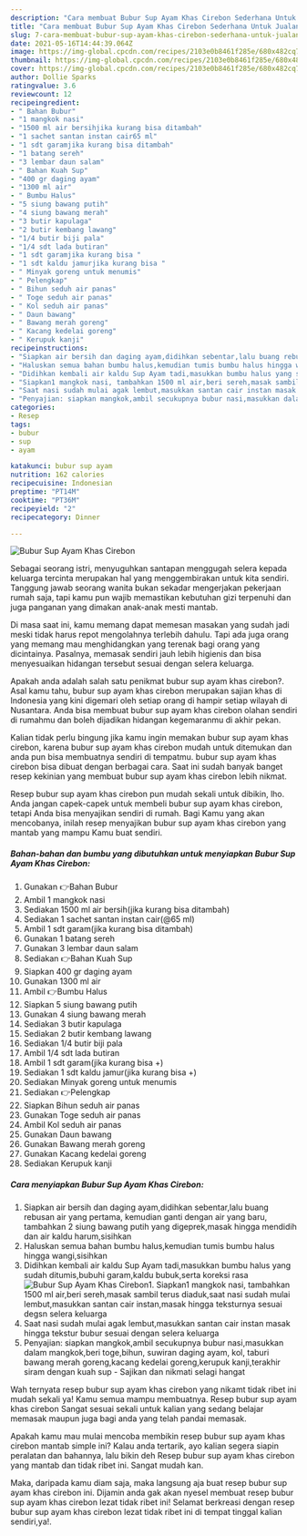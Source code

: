 ```yaml
---
description: "Cara membuat Bubur Sup Ayam Khas Cirebon Sederhana Untuk Jualan"
title: "Cara membuat Bubur Sup Ayam Khas Cirebon Sederhana Untuk Jualan"
slug: 7-cara-membuat-bubur-sup-ayam-khas-cirebon-sederhana-untuk-jualan
date: 2021-05-16T14:44:39.064Z
image: https://img-global.cpcdn.com/recipes/2103e0b8461f285e/680x482cq70/bubur-sup-ayam-khas-cirebon-foto-resep-utama.jpg
thumbnail: https://img-global.cpcdn.com/recipes/2103e0b8461f285e/680x482cq70/bubur-sup-ayam-khas-cirebon-foto-resep-utama.jpg
cover: https://img-global.cpcdn.com/recipes/2103e0b8461f285e/680x482cq70/bubur-sup-ayam-khas-cirebon-foto-resep-utama.jpg
author: Dollie Sparks
ratingvalue: 3.6
reviewcount: 12
recipeingredient:
- " Bahan Bubur"
- "1 mangkok nasi"
- "1500 ml air bersihjika kurang bisa ditambah"
- "1 sachet santan instan cair65 ml"
- "1 sdt garamjika kurang bisa ditambah"
- "1 batang sereh"
- "3 lembar daun salam"
- " Bahan Kuah Sup"
- "400 gr daging ayam"
- "1300 ml air"
- " Bumbu Halus"
- "5 siung bawang putih"
- "4 siung bawang merah"
- "3 butir kapulaga"
- "2 butir kembang lawang"
- "1/4 butir biji pala"
- "1/4 sdt lada butiran"
- "1 sdt garamjika kurang bisa "
- "1 sdt kaldu jamurjika kurang bisa "
- " Minyak goreng untuk menumis"
- " Pelengkap"
- " Bihun seduh air panas"
- " Toge seduh air panas"
- " Kol seduh air panas"
- " Daun bawang"
- " Bawang merah goreng"
- " Kacang kedelai goreng"
- " Kerupuk kanji"
recipeinstructions:
- "Siapkan air bersih dan daging ayam,didihkan sebentar,lalu buang rebusan air yang pertama, kemudian ganti dengan air yang baru, tambahkan 2 siung bawang putih yang digeprek,masak hingga mendidih dan air kaldu harum,sisihkan"
- "Haluskan semua bahan bumbu halus,kemudian tumis bumbu halus hingga wangi,sisihkan"
- "Didihkan kembali air kaldu Sup Ayam tadi,masukkan bumbu halus yang sudah ditumis,bubuhi garam,kaldu bubuk,serta koreksi rasa"
- "Siapkan1 mangkok nasi, tambahkan 1500 ml air,beri sereh,masak sambil terus diaduk,saat nasi sudah mulai lembut,masukkan santan cair instan,masak hingga teksturnya sesuai degsn selera keluarga"
- "Saat nasi sudah mulai agak lembut,masukkan santan cair instan masak hingga tekstur bubur sesuai dengan selera keluarga"
- "Penyajian: siapkan mangkok,ambil secukupnya bubur nasi,masukkan dalam mangkok,beri toge,bihun, suwiran daging ayam, kol, taburi bawang merah goreng,kacang kedelai goreng,kerupuk kanji,terakhir siram dengan kuah sup Sajikan dan nikmati selagi hangat"
categories:
- Resep
tags:
- bubur
- sup
- ayam

katakunci: bubur sup ayam 
nutrition: 162 calories
recipecuisine: Indonesian
preptime: "PT14M"
cooktime: "PT36M"
recipeyield: "2"
recipecategory: Dinner

---
```



![Bubur Sup Ayam Khas Cirebon](https://img-global.cpcdn.com/recipes/2103e0b8461f285e/680x482cq70/bubur-sup-ayam-khas-cirebon-foto-resep-utama.jpg)

Sebagai seorang istri, menyuguhkan santapan menggugah selera kepada keluarga tercinta merupakan hal yang menggembirakan untuk kita sendiri. Tanggung jawab seorang  wanita bukan sekadar mengerjakan pekerjaan rumah saja, tapi kamu pun wajib memastikan kebutuhan gizi terpenuhi dan juga panganan yang dimakan anak-anak mesti mantab.

Di masa  saat ini, kamu memang dapat memesan masakan yang sudah jadi meski tidak harus repot mengolahnya terlebih dahulu. Tapi ada juga orang yang memang mau menghidangkan yang terenak bagi orang yang dicintainya. Pasalnya, memasak sendiri jauh lebih higienis dan bisa menyesuaikan hidangan tersebut sesuai dengan selera keluarga. 



Apakah anda adalah salah satu penikmat bubur sup ayam khas cirebon?. Asal kamu tahu, bubur sup ayam khas cirebon merupakan sajian khas di Indonesia yang kini digemari oleh setiap orang di hampir setiap wilayah di Nusantara. Anda bisa membuat bubur sup ayam khas cirebon olahan sendiri di rumahmu dan boleh dijadikan hidangan kegemaranmu di akhir pekan.

Kalian tidak perlu bingung jika kamu ingin memakan bubur sup ayam khas cirebon, karena bubur sup ayam khas cirebon mudah untuk ditemukan dan anda pun bisa membuatnya sendiri di tempatmu. bubur sup ayam khas cirebon bisa dibuat dengan berbagai cara. Saat ini sudah banyak banget resep kekinian yang membuat bubur sup ayam khas cirebon lebih nikmat.

Resep bubur sup ayam khas cirebon pun mudah sekali untuk dibikin, lho. Anda jangan capek-capek untuk membeli bubur sup ayam khas cirebon, tetapi Anda bisa menyajikan sendiri di rumah. Bagi Kamu yang akan mencobanya, inilah resep menyajikan bubur sup ayam khas cirebon yang mantab yang mampu Kamu buat sendiri.

<!--inarticleads1-->

##### Bahan-bahan dan bumbu yang dibutuhkan untuk menyiapkan Bubur Sup Ayam Khas Cirebon:

1. Gunakan  👉Bahan Bubur
1. Ambil 1 mangkok nasi
1. Sediakan 1500 ml air bersih(jika kurang bisa ditambah)
1. Sediakan 1 sachet santan instan cair(@65 ml)
1. Ambil 1 sdt garam(jika kurang bisa ditambah)
1. Gunakan 1 batang sereh
1. Gunakan 3 lembar daun salam
1. Sediakan  👉Bahan Kuah Sup
1. Siapkan 400 gr daging ayam
1. Gunakan 1300 ml air
1. Ambil  👉Bumbu Halus
1. Siapkan 5 siung bawang putih
1. Gunakan 4 siung bawang merah
1. Sediakan 3 butir kapulaga
1. Sediakan 2 butir kembang lawang
1. Sediakan 1/4 butir biji pala
1. Ambil 1/4 sdt lada butiran
1. Ambil 1 sdt garam(jika kurang bisa +)
1. Sediakan 1 sdt kaldu jamur(jika kurang bisa +)
1. Sediakan  Minyak goreng untuk menumis
1. Sediakan  👉Pelengkap
1. Siapkan  Bihun seduh air panas
1. Gunakan  Toge seduh air panas
1. Ambil  Kol seduh air panas
1. Gunakan  Daun bawang
1. Gunakan  Bawang merah goreng
1. Gunakan  Kacang kedelai goreng
1. Sediakan  Kerupuk kanji




<!--inarticleads2-->

##### Cara menyiapkan Bubur Sup Ayam Khas Cirebon:

1. Siapkan air bersih dan daging ayam,didihkan sebentar,lalu buang rebusan air yang pertama, kemudian ganti dengan air yang baru, tambahkan 2 siung bawang putih yang digeprek,masak hingga mendidih dan air kaldu harum,sisihkan
1. Haluskan semua bahan bumbu halus,kemudian tumis bumbu halus hingga wangi,sisihkan
1. Didihkan kembali air kaldu Sup Ayam tadi,masukkan bumbu halus yang sudah ditumis,bubuhi garam,kaldu bubuk,serta koreksi rasa
<img src="//assets-global.cpcdn.com/assets/icons/button_play-2c75c40dde080a61004c1f40b05d8f140eaff45d7e9e6481dc71c63d2e7c4909.png" alt="Bubur Sup Ayam Khas Cirebon">1. Siapkan1 mangkok nasi, tambahkan 1500 ml air,beri sereh,masak sambil terus diaduk,saat nasi sudah mulai lembut,masukkan santan cair instan,masak hingga teksturnya sesuai degsn selera keluarga
1. Saat nasi sudah mulai agak lembut,masukkan santan cair instan masak hingga tekstur bubur sesuai dengan selera keluarga
1. Penyajian: siapkan mangkok,ambil secukupnya bubur nasi,masukkan dalam mangkok,beri toge,bihun, suwiran daging ayam, kol, taburi bawang merah goreng,kacang kedelai goreng,kerupuk kanji,terakhir siram dengan kuah sup - Sajikan dan nikmati selagi hangat




Wah ternyata resep bubur sup ayam khas cirebon yang nikamt tidak ribet ini mudah sekali ya! Kamu semua mampu membuatnya. Resep bubur sup ayam khas cirebon Sangat sesuai sekali untuk kalian yang sedang belajar memasak maupun juga bagi anda yang telah pandai memasak.

Apakah kamu mau mulai mencoba membikin resep bubur sup ayam khas cirebon mantab simple ini? Kalau anda tertarik, ayo kalian segera siapin peralatan dan bahannya, lalu bikin deh Resep bubur sup ayam khas cirebon yang mantab dan tidak ribet ini. Sangat mudah kan. 

Maka, daripada kamu diam saja, maka langsung aja buat resep bubur sup ayam khas cirebon ini. Dijamin anda gak akan nyesel membuat resep bubur sup ayam khas cirebon lezat tidak ribet ini! Selamat berkreasi dengan resep bubur sup ayam khas cirebon lezat tidak ribet ini di tempat tinggal kalian sendiri,ya!.

